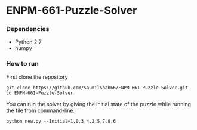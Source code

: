 # ENPM-661-Puzzle-Solver

### Dependencies

- Python 2.7
- numpy 

### How to run

First clone the repository

```
git clone https://github.com/SaumilShah66/ENPM-661-Puzzle-Solver.git
cd ENPM-661-Puzzle-Solver
```
You can run the solver by giving the initial state of the puzzle while running the file from command-line.

```
python new.py --Initial=1,0,3,4,2,5,7,8,6
``` 
